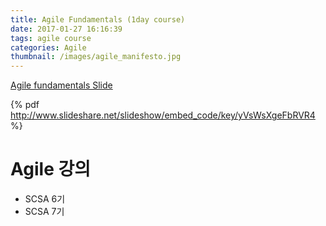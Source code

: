 ```yaml
---
title: Agile Fundamentals (1day course)
date: 2017-01-27 16:16:39
tags: agile course
categories: Agile
thumbnail: /images/agile_manifesto.jpg
---
```

[Agile fundamentals Slide](http://www.slideshare.net/koreakihoon/agile-fundamentals-73040911)  

{% pdf http://www.slideshare.net/slideshow/embed_code/key/yVsWsXgeFbRVR4 %}  

# Agile 강의
- SCSA 6기
- SCSA 7기
